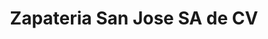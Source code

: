 ---
title: "Zapateria San Jose SA de CV"
url: /toluca-de-lerdo/zapateria-san-jose-sa-de-cv/
shop: Schuhe
---